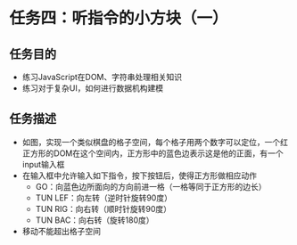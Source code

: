 # 任务四：听指令的小方块（一）
## 任务目的
- 练习JavaScript在DOM、字符串处理相关知识
- 练习对于复杂UI，如何进行数据机构建模
## 任务描述
- 如图，实现一个类似棋盘的格子空间，每个格子用两个数字可以定位，一个红正方形的DOM在这个空间内，正方形中的蓝色边表示这是他的正面，有一个input输入框
- 在输入框中允许输入如下指令，按下按钮后，使得正方形做相应动作
    - GO：向蓝色边所面向的方向前进一格（一格等同于正方形的边长）
    - TUN LEF：向左转（逆时针旋转90度）
    - TUN RIG：向右转（顺时针旋转90度）
    - TUN BAC：向右转（旋转180度）
- 移动不能超出格子空间